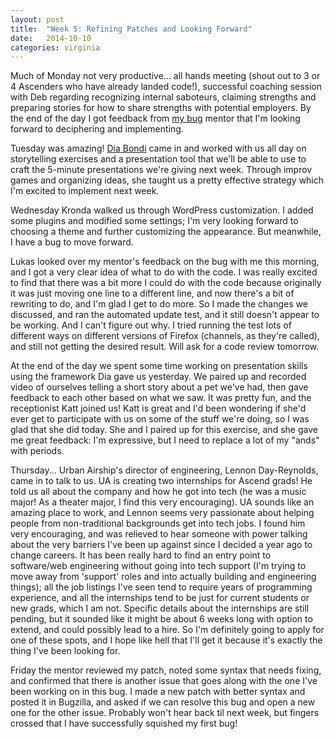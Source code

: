 ```yaml
---
layout: post
title:  "Week 5: Refining Patches and Looking Forward"
date:   2014-10-10
categories: virginia
---
```


Much of Monday not very productive... all hands meeting (shout out to 3 or 4 Ascenders who have already landed code!), successful coaching session with Deb regarding recognizing internal saboteurs, claiming strengths and preparing stories for how to share strengths with potential employers. By the end of the day I got feedback from [my bug](https://bugzilla.mozilla.org/show_bug.cgi?id=897382) mentor that I'm looking forward to deciphering and implementing.

Tuesday was amazing! [Dia Bondi](http://diabondi.com/) came in and worked with us all day on storytelling exercises and a presentation tool that we'll be able to use to craft the 5-minute presentations we're giving next week. Through improv games and organizing ideas, she taught us a pretty effective strategy which I'm excited to implement next week.

Wednesday Kronda walked us through WordPress customization. I added some plugins and modified some settings; I'm very looking forward to choosing a theme and further customizing the appearance. But meanwhile, I have a bug to move forward.

Lukas looked over my mentor's feedback on the bug with me this morning, and I got a very clear idea of what to do with the code. I was really excited to find that there was a bit more I could do with the code because originally it was just moving one line to a different line, and now there's a bit of rewriting to do, and I'm glad I get to do more. So I made the changes we discussed, and ran the automated update test, and it still doesn't appear to be working. And I can't figure out why. I tried running the test lots of different ways on different versions of Firefox (channels, as they're called), and still not getting the desired result. Will ask for a code review tomorrow.

At the end of the day we spent some time working on presentation skills using the framework Dia gave us yesterday. We paired up and recorded video of ourselves telling a short story about a pet we've had, then gave feedback to each other based on what we saw. It was pretty fun, and the receptionist Katt joined us! Katt is great and I'd been wondering if she'd ever get to participate with us on some of the stuff we're doing, so I was glad that she did today. She and I paired up for this exercise, and she gave me great feedback: I'm expressive, but I need to replace a lot of my "ands" with periods.

Thursday... Urban Airship's director of engineering, Lennon Day-Reynolds, came in to talk to us. UA is creating two internships for Ascend grads! He told us all about the company and how he got into tech (he was a music major! As a theater major, I find this very encouraging). UA sounds like an amazing place to work, and Lennon seems very passionate about helping people from non-traditional backgrounds get into tech jobs. I found him very encouraging, and was relieved to hear someone with power talking about the very barriers I've been up against since I decided a year ago to change careers. It has been really hard to find an entry point to software/web engineering without going into tech support (I'm trying to move away from 'support' roles and into actually building and engineering things); all the job listings I've seen tend to require years of programming experience, and all the internships tend to be just for current students or new grads, which I am not. Specific details about the internships are still pending, but it sounded like it might be about 6 weeks long with option to extend, and could possibly lead to a hire. So I'm definitely going to apply for one of these spots, and I hope like hell that I'll get it because it's exactly the thing I've been looking for.

Friday the mentor reviewed my patch, noted some syntax that needs fixing, and confirmed that there is another issue that goes along with the one I've been working on in this bug. I made a new patch with better syntax and posted it in Bugzilla, and asked if we can resolve this bug and open a new one for the other issue. Probably won't hear back til next week, but fingers crossed that I have successfully squished my first bug!
